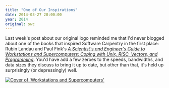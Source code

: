 ```yaml
---
title: "One of Our Inspirations"
date: 2014-03-27 20:00:00
year: 2014
original: swc
---
```

<p>
  Last week's post about our original logo
  reminded me that I'd never blogged about one of the books that inspired Software Carpentry in the first place:
  Rubin Landau and Paul Fink's
  <em><a href="http://www.amazon.com/Scientists-Engineers-Guide-Workstations-Supercomputers/dp/0471532711/">A Scientist's and Engineer's Guide to Workstations and Supercomputers: Coping with Unix, RISC, Vectors, and Programming</a></em>.
  You'd have add a few zeroes to the speeds, bandwidths, and data sizes they discuss
  to bring it up to date,
  but other than that,
  it's held up surprisingly (or depressingly) well.
</p>
<a href="http://www.amazon.com/Scientists-Engineers-Guide-Workstations-Supercomputers/dp/0471532711/"><img src="{{'/files/2014/03/workstations-and-supercomputers.jpg' | relative_url}}" alt="Cover of 'Workstations and Supercomputers'" class="center"></a>
